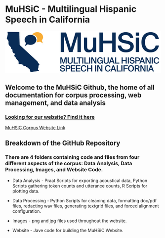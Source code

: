 # MuHSiC - Multilingual Hispanic Speech in California
![MuHSiC Logo](https://github.com/julian-vargo/MuHSiC/blob/main/Images/Logo_MuHSiC_bicolor.jpg)  

<h2>Welcome to the MuHSiC Github, the home of all documentation for corpus processing, web management, and data analysis</h2>  
<h3>
  
  [Looking for our website? Find it here](https://muhsic.acad.ucsc.edu/) 

</h3>  

[MuHSiC Corpus Website Link](https://muhsic.acad.ucsc.edu/)

<h2>Breakdown of the GitHub Repository</h2>  
<h3>There are 4 folders containing code and files from four different aspects of the corpus: Data Analysis, Data Processing, Images, and Website Code.</h3>  

- Data Analysis - Praat Scripts for exporting acoustical data, Python Scripts gathering token counts and utterance counts, R Scripts for plotting data.
  
- Data Processing - Python Scripts for cleaning data, formatting doc/pdf files, redacting wav files, generating textgrid files, and forced alignment configuration.
  
- Images - png and jpg files used throughout the website.
  
- Website - Jave code for building the MuHSiC Website.


